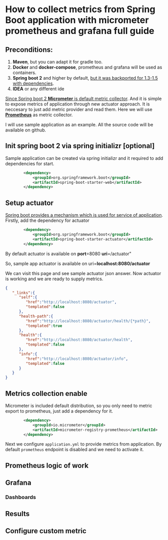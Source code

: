 # How to collect metrics from Spring Boot application with micrometer prometheus and grafana full guide

## Preconditions:
1. __Maven__, but you can adapt it for gradle too.
2. __Docker__ and __docker-compose__, prometheus and grafana will be used as containers.
3. __Spring boot 2__ and higher by default, [but it was backported for 1.3-1.5 with dependencies](https://spring.io/blog/2018/03/16/micrometer-spring-boot-2-s-new-application-metrics-collector#what-is-it).
4. __IDEA__ or any different ide

[Since Spring boot 2 __Micrometer__ is default metric collector](https://spring.io/blog/2018/03/16/micrometer-spring-boot-2-s-new-application-metrics-collector). 
And it is simple to expose metrics of application through new actuator approach. It is neccesary to just add metric provider and read them. Here we will use [__Prometheus__](https://prometheus.io/) as metric collector. 

I will use sample application as an example. All the source code will be available on github.

## Init spring boot 2 via spring initializr [optional]
Sample application can be created via spring initializr and it required to add dependencies for start.
```xml
        <dependency>
            <groupId>org.springframework.boot</groupId>
            <artifactId>spring-boot-starter-web</artifactId>
        </dependency>
```

## Setup actuator
[Spring boot provides a mechanism which is used for service of application](https://docs.spring.io/spring-boot/docs/current/reference/html/production-ready-features.html).
Firstly, add the dependency for actuator
```xml
        <dependency>
            <groupId>org.springframework.boot</groupId>
            <artifactId>spring-boot-starter-actuator</artifactId>
        </dependency>
```
By default actuator is available on __port__=8080 __uri__=/actuator"

So, sample app actuator is available on uri=__localhost:8080/actuator__

We can visit this page and see sample actuator json answer. Now actuator is working and we are ready to supply metrics.
```json
{
   "_links":{
      "self":{
         "href":"http://localhost:8080/actuator",
         "templated":false
      },
      "health-path":{
         "href":"http://localhost:8080/actuator/health/{*path}",
         "templated":true
      },
      "health":{
         "href":"http://localhost:8080/actuator/health",
         "templated":false
      },
      "info":{
         "href":"http://localhost:8080/actuator/info",
         "templated":false
      }
   }
}
```

## Metrics collection enable
Micrometer is included default distribution, so you only need to metric export to prometheus, just add a dependency for it.
```xml
        <dependency>
            <groupId>io.micrometer</groupId>
            <artifactId>micrometer-registry-prometheus</artifactId>
        </dependency>
```
Next we configure `application.yml` to provide metrics from application.
By default `prometheus` endpoint is disabled and we need to activate it.


## Prometheus logic of work

## Grafana
### Dashboards

## Results


## Configure custom metric

